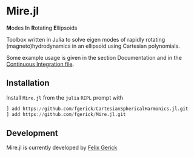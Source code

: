 # Mire.jl

**M**odes **I**n **R**otating **E**llipsoids

Toolbox written in Julia to solve eigen modes of rapidly rotating (magneto)hydrodynamics in an ellipsoid using Cartesian polynomials.

Some example usage is given in the section Documentation and in the [Continuous Integration file](https://github.com/fgerick/Mire.jl/blob/master/test/modes.jl).

## Installation

Install `Mire.jl` from the `julia` `REPL` prompt with

```julia
] add https://github.com/fgerick/CartesianSphericalHarmonics.jl.git 
] add https://github.com/fgerick/Mire.jl.git
```

## Development
Mire.jl is currently developed by [Felix Gerick](https://github.com/fgerick)
